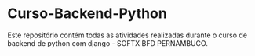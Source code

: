 # Curso-Backend-Python
Este repositório contém todas as atividades realizadas durante o curso de backend de python com django - SOFTX BFD PERNAMBUCO.
